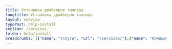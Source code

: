 ```yaml
---
title: Установка драйверов тачпада
longtitle: Установка драйверов тачпада
layout: service
typePost: help-install
section: /services
folder: help/install
breadcrumbs: [{"name": "Услуги", "url": "/services/"},{"name": "Компьютерная помощь", "url": "/services/help/"},{"name": "Установка ПО", "url": "/services/help/install/"}]
---
```

